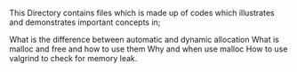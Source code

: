 This Directory contains files which is made up of codes which illustrates and demonstrates important concepts in;

What is the difference between automatic and dynamic allocation What is malloc and free and how to use them Why and when use malloc How to use valgrind to check for memory leak.
